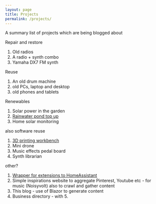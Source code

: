 ```yaml
---
layout: page
title: Projects
permalink: /projects/
---
```


A summary list of projects which are being blogged about

Repair and restore
1. Old radios
2. A radio + synth combo
3. Yamaha DX7 FM synth


Reuse
1. An old drum machine
2. old PCs, laptop and desktop
3. old phones and tablets


Renewables
1. Solar power in the garden
2. [Rainwater pond top up](/renewables/2024/04/16/garden-pond-filler.html)
3. Home solar monitoring


also software reuse
1. [3D printing workbench](/3d-printing/2024/04/12/3D-print-workbench.html)
2. Mini drone
3. Music effects pedal board
4. Synth librarian

other?
1. [Wrapper for extensions to HomeAssistant](/home-assistant/2024/04/11/home-assistant-addon.html)
2. Simple inspirations website to aggregate Pinterest, Youtube etc - for music (Noisyvolt)
also to crawl and gather content
3. This blog - use of Blazor to generate content
4. Business directory - with 5.
